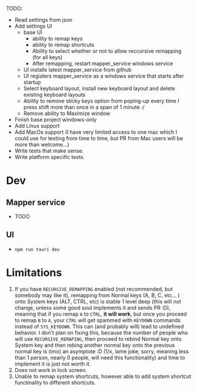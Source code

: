 TODO:

- Read settings from json
- Add settings UI
  - base UI
    - ability to remap keys
    - ability to remap shortcuts
    - Ability to select whether or not to allow reccursive remapping (for all keys)
    - After remapping, restart mapper_service windows service
  - UI installs latest mapper_service from github
  - UI registers mapper_service as a windows service that starts after startup
  - Select keyboard layout, install new keyboard layout and delete existing keyboard layouts
  - Ability to remove sticky keys option from poping-up every time I press shift more than once in a span of 1 minute :/
  - Remove ability to Maximize window
- Finish base project windows-only
- Add Linux support
- Add MacOs support (I have very limited access to one mac which I could use for testing from time to time, but PR from Mac users will be more than welcome...)
- Write tests that make sense.
- Write platform specific tests.

# Dev

## Mapper service

- TODO

## UI

- `npm run tauri dev`

# Limitations

1. If you have `RECURSIVE_REMAPPING` enabled (not recommended, but somebody may like it), remapping from Normal keys (A, B, C, etc... ) onto
   System keys (ALT, CTRL, etc) is stable 1 level deep (this will not change, unless some good soul implements it and sends PR :D),
   meaning that if you remap `A` to `CTRL`, **it will work**, but once you proceed to remap `B` to `A`, your `CTRL` will
   get spammed with `KEYDOWN` commands instead of `SYS_KEYDOWN`. This can (and probably will) lead to undefined behavior. I don't plan on
   fixing this, because the number of people who will use `RECURSIVE_REMAPING`, then proceed to rebind Normal key onto System key and then
   rebing another normal key onto the previous normal key is (imo) an asymptote :D (1/x, lame joke, sorry, meaning less than 1 person, nearly 0 people, will need this functionality) and time to implement it is just not worth it.
2. Does not work in lock screen.
3. Unable to remap system shortcuts, however able to add system shortcut functinality to different shortcuts.
